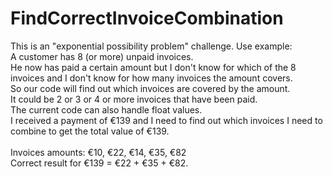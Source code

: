 # FindCorrectInvoiceCombination

This is an "exponential possibility problem" challenge.
Use example: <br>
A customer has 8 (or more) unpaid invoices.<br>
He now has paid a certain amount but I don't know for which of the 8 invoices 
and I don't know for how many invoices the amount covers.<br>
So our code will find out which invoices are covered by the amount.<br>
It could be 2 or 3 or 4 or more invoices that have been paid.<br>
The current code can also handle float values.<br>
I received a payment of €139 and I need to find out which invoices I need to combine to get the total value of €139.<br><br>
Invoices amounts: €10, €22, €14, €35, €82<br>
Correct result for €139 =  €22 + €35 + €82.<br><br>

